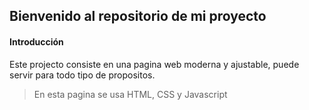 ## Bienvenido al repositorio de mi proyecto

#### Introducción
Este projecto consiste en una pagina web moderna y ajustable, puede servir para todo tipo de propositos.

 >En esta pagina se usa HTML, CSS y Javascript
